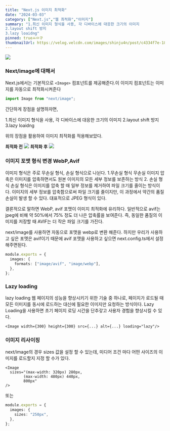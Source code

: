 ```yaml
---
title: "Next.js 이미지 최적화"
date: "2024-03-03"
category: ["Next.js","웹 최적화","이미지"]
summary: "1.최신 이미지 형식을 사용, 각 디바이스에 대응한 크기의 이미지
2.layout shift 방지
3.lazy loaidng"
pinned: trueㅛㅁ구
thumbnailUrl: https://velog.velcdn.com/images/shinju4n/post/c4334f7e-183f-492e-9ccb-9cb9249449e4/image.png
---
```


![](https://velog.velcdn.com/images/shinju4n/post/c4334f7e-183f-492e-9ccb-9cb9249449e4/image.png)

### Next/image에 대해서

Next.js에서는 기본적으로 `<Image>` 컴포넌트를 제공해준다.이 이미지 컴포넌트는 이미지를 자동으로 최적화시켜준다

```ts
import Image from "next/image";
```

간단하게 장점을 설명하자면,

1.최신 이미지 형식을 사용, 각 디바이스에 대응한 크기의 이미지
2.layout shift 방지
3.lazy loaidng

위의 장점을 활용하여 이미지 최적화를 적용해보았다.

**최적화 전**
![](https://velog.velcdn.com/images/shinju4n/post/42c674b2-ab58-444a-be84-cbb7576d838d/image.png)
**최적화 후**
![](https://velog.velcdn.com/images/shinju4n/post/ae4bf80b-75bb-48b1-bcac-2fef8744aa59/image.png)

### 이미지 포맷 형식 변경 WebP,Avif

이미지 형식은 주로 무손실 형식, 손실 형식으로 나뉜다. 1.무손실 형식
무손실 이미지 압축은 이미지를 압축하면서도 원본 이미지의 모든 세부 정보를 보존하는 방식 2. 손실 형식
손실 형식은 이미지를 압축 할 때 일부 정보를 제거하여 파일 크기를 줄이는 방식이다.
이미지의 세부 정보를 압축함으로써 파일 크기를 줄이지만, 이 과정에서 약간의 품질 손실이 발생 할 수 있다.
댸표적으로 JPEG 형식이 있다.

결론적으로 말하면 WebP, avif 포맷이 이미지 최적화에 유리하다.
일반적으로 avif는 jpeg에 비해 약 50%에서 75% 정도 더 나은 압축률을 보여준다.
즉, 동일한 품질의 이미지를 저장할 때 AVIF는 더 작은 파일 크기를 가진다.

next/image를 사용하면 자동으로 포맷을 webp로 변환 해준다. 하지만 우리가 사용하고 싶은 포멧은 avif이기 때문에 avif 포맷을 사용하고 싶으면 next.config.ts에서 설정 해주면된다.

```ts
module.exports = {
  images: {
    formats: ["image/avif", "image/webp"],
  },
};
```

### Lazy loading

lazy loading 웹 페이지의 성능을 향상시키기 위한 기술 중 하나로, 페이지가 로드될 때 모든 이미지를 동시에 로드하는 대신에 필요한 이미지만 요청하는 방식이다. Lazy Loading을 사용하면 초기 페이지 로딩 시간을 단추갛고 사용자 경험을 향상시킬 수 있다.

```tsx
<Image width={300} height={300} src={...} alt={...} loading="lazy"/>
```

### 이미지 리사이징

next/image의 경우 sizes 값을 설정 할 수 있는데, 미디어 조건 마다 어떤 사이즈의 이미지를 로드할지 지정 할 수가 있다.

```tsx
<Image
  sizes="(max-width: 320px) 280px,
        (max-width: 480px) 440px,
        800px"
/>
```

또는

```ts
module.exports = {
  images: {
    sizes: "250px",
  },
};
```
